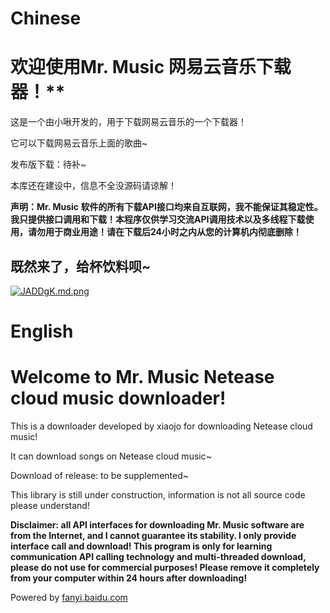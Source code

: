 # Chinese

# 欢迎使用Mr. Music 网易云音乐下载器！**

这是一个由小啾开发的，用于下载网易云音乐的一个下载器！

它可以下载网易云音乐上面的歌曲~

发布版下载：待补~

本库还在建设中，信息不全没源码请谅解！

**声明：Mr. Music 软件的所有下载API接口均来自互联网，我不能保证其稳定性。我只提供接口调用和下载！本程序仅供学习交流API调用技术以及多线程下载使用，请勿用于商业用途！请在下载后24小时之内从您的计算机内彻底删除！**

## 既然来了，给杯饮料呗~

[![JADDgK.md.png](https://s1.ax1x.com/2020/04/16/JADDgK.md.png)](https://imgchr.com/i/JADDgK)

# English

# Welcome to Mr. Music Netease cloud music downloader!



This is a downloader developed by xiaojo for downloading Netease cloud music!



It can download songs on Netease cloud music~



Download of release: to be supplemented~



This library is still under construction, information is not all source code please understand!



**Disclaimer: all API interfaces for downloading Mr. Music software are from the Internet, and I cannot guarantee its stability. I only provide interface call and download! This program is only for learning communication API calling technology and multi-threaded download, please do not use for commercial purposes! Please remove it completely from your computer within 24 hours after downloading!**

Powered by [fanyi.baidu.com](fanyi.baidu.com)

